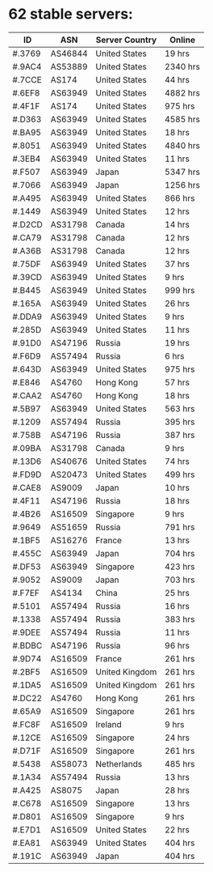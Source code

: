 # 62 stable servers:

| ID | ASN | Server Country | Online |
| ------ | ------ | ------ | ------ |
| #.3769 | AS46844 | United States | 19 hrs |
| #.9AC4 | AS53889 | United States | 2340 hrs |
| #.7CCE | AS174 | United States | 44 hrs |
| #.6EF8 | AS63949 | United States | 4882 hrs |
| #.4F1F | AS174 | United States | 975 hrs |
| #.D363 | AS63949 | United States | 4585 hrs |
| #.BA95 | AS63949 | United States | 18 hrs |
| #.8051 | AS63949 | United States | 4840 hrs |
| #.3EB4 | AS63949 | United States | 11 hrs |
| #.F507 | AS63949 | Japan | 5347 hrs |
| #.7066 | AS63949 | Japan | 1256 hrs |
| #.A495 | AS63949 | United States | 866 hrs |
| #.1449 | AS63949 | United States | 12 hrs |
| #.D2CD | AS31798 | Canada | 14 hrs |
| #.CA79 | AS31798 | Canada | 12 hrs |
| #.A36B | AS31798 | Canada | 12 hrs |
| #.75DF | AS63949 | United States | 37 hrs |
| #.39CD | AS63949 | United States | 9 hrs |
| #.B445 | AS63949 | United States | 999 hrs |
| #.165A | AS63949 | United States | 26 hrs |
| #.DDA9 | AS63949 | United States | 9 hrs |
| #.285D | AS63949 | United States | 11 hrs |
| #.91D0 | AS47196 | Russia | 19 hrs |
| #.F6D9 | AS57494 | Russia | 6 hrs |
| #.643D | AS63949 | United States | 975 hrs |
| #.E846 | AS4760 | Hong Kong | 57 hrs |
| #.CAA2 | AS4760 | Hong Kong | 18 hrs |
| #.5B97 | AS63949 | United States | 563 hrs |
| #.1209 | AS57494 | Russia | 395 hrs |
| #.758B | AS47196 | Russia | 387 hrs |
| #.09BA | AS31798 | Canada | 9 hrs |
| #.13D6 | AS40676 | United States | 74 hrs |
| #.FD9D | AS20473 | United States | 499 hrs |
| #.CAE8 | AS9009 | Japan | 10 hrs |
| #.4F11 | AS47196 | Russia | 18 hrs |
| #.4B26 | AS16509 | Singapore | 9 hrs |
| #.9649 | AS51659 | Russia | 791 hrs |
| #.1BF5 | AS16276 | France | 13 hrs |
| #.455C | AS63949 | Japan | 704 hrs |
| #.DF53 | AS63949 | Singapore | 423 hrs |
| #.9052 | AS9009 | Japan | 703 hrs |
| #.F7EF | AS4134 | China | 25 hrs |
| #.5101 | AS57494 | Russia | 16 hrs |
| #.1338 | AS57494 | Russia | 383 hrs |
| #.9DEE | AS57494 | Russia | 11 hrs |
| #.BDBC | AS47196 | Russia | 96 hrs |
| #.9D74 | AS16509 | France | 261 hrs |
| #.2BF5 | AS16509 | United Kingdom | 261 hrs |
| #.1DA5 | AS16509 | United Kingdom | 261 hrs |
| #.DC22 | AS4760 | Hong Kong | 261 hrs |
| #.65A9 | AS16509 | Singapore | 261 hrs |
| #.FC8F | AS16509 | Ireland | 9 hrs |
| #.12CE | AS16509 | Singapore | 24 hrs |
| #.D71F | AS16509 | Singapore | 261 hrs |
| #.5438 | AS58073 | Netherlands | 485 hrs |
| #.1A34 | AS57494 | Russia | 13 hrs |
| #.A425 | AS8075 | Japan | 28 hrs |
| #.C678 | AS16509 | Singapore | 13 hrs |
| #.D801 | AS16509 | Singapore | 9 hrs |
| #.E7D1 | AS16509 | United States | 22 hrs |
| #.EA81 | AS63949 | United States | 404 hrs |
| #.191C | AS63949 | Japan | 404 hrs |

